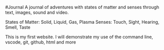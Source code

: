 #Journal
A journal of adventures with states of matter and senses through text, images, sound and video.

States of Matter: Solid, Liquid, Gas, Plasma
Senses: Touch, Sight, Hearing, Smell, Taste

This is my first website. I will demonstrate my use of the command line, vscode, git, github, html and more